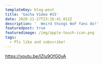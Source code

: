 ```yaml
---
templateKey: blog-post
title: 'Gacha Video #15'
date: 2020-11-27T23:16:41.012Z
description: '  Weird things WoF fans do!'
featuredpost: true
featuredimage: /img/apple-touch-icon.png
tags:
  - Pls like and subscribe!
---
```

https://youtu.be/IZIu9OfG0yA
